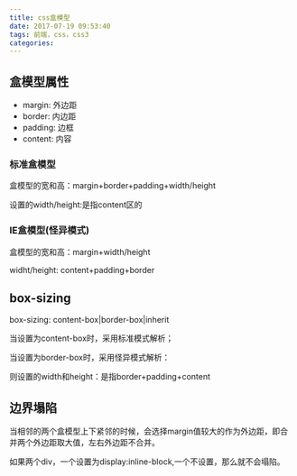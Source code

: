 ```yaml
---
title: css盒模型
date: 2017-07-19 09:53:40
tags: 前端，css，css3
categories:
---
```

## 盒模型属性

* margin: 外边距
* border: 内边距
* padding: 边框
* content: 内容

### 标准盒模型
盒模型的宽和高：margin+border+padding+width/height

设置的width/height:是指content区的


### IE盒模型(怪异模式)
盒模型的宽和高：margin+width/height

widht/height: content+padding+border

## box-sizing
box-sizing: content-box|border-box|inherit

当设置为content-box时，采用标准模式解析；

当设置为border-box时，采用怪异模式解析：

则设置的width和height：是指border+padding+content


## 边界塌陷
当相邻的两个盒模型上下紧邻的时候，会选择margin值较大的作为外边距，即合并两个外边距取大值，左右外边距不合并。

如果两个div，一个设置为display:inline-block,一个不设置，那么就不会塌陷。



